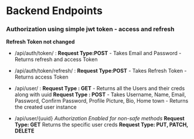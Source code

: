 
# Backend Endpoints

### Authorization using simple jwt token - access and refresh

**Refresh Token not changed**
 * /api/auth/token/ : 
        **Request Type:POST**
        - Takes Email and Password
        - Returns refresh and access Token

 * /api/auth/token/refresh/ :
        **Request Type:POST**
        - Takes Refresh Token
        - Returns access Token

 * /api/user/ :
        **Request Type : GET**
            - Returns all the Users and their creds along with uuid
        **Request Type : POST**
            - Takes Username, Name, Email, Password, Confirm Password, Profile Picture, Bio, Home town
            - Returns the created user instance
 
* /api/user/{uuid}
       *Authorization Enabled for non-safe methods*
       **Request Type: GET**
       Returns the specific user creds
       **Request Type: PUT, PATCH, DELETE**
